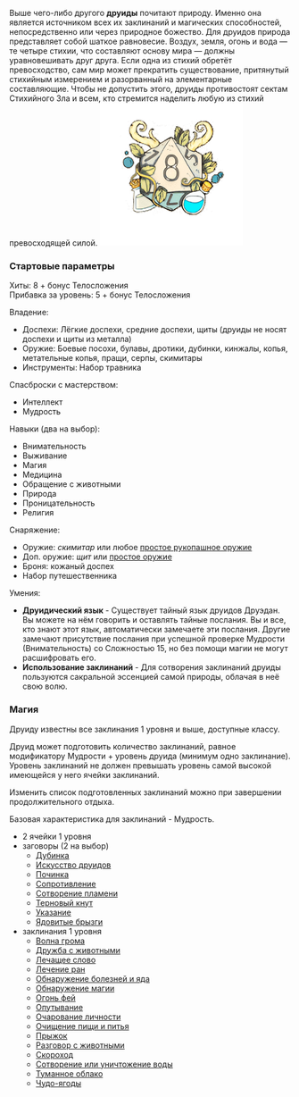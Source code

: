 Выше чего-либо другого **друиды** почитают природу. Именно она является источником всех их заклинаний и магических способностей, непосредственно или через природное божество.
Для друидов природа представляет собой шаткое равновесие. Воздух, земля, огонь и вода — те четыре стихии, что составляют основу мира — должны уравновешивать друг друга. Если одна из стихий обретёт превосходство, сам мир может прекратить существование, притянутый стихийным измерением и разорванный на элементарные составляющие. Чтобы не допустить этого, друиды противостоят сектам Стихийного Зла и всем, кто стремится наделить любую из стихий превосходящей силой.
![класс|150](/Img/druid.png)
### Стартовые параметры
Хиты: 8 + бонус Телосложения<br>
Прибавка за уровень: 5 + бонус Телосложения

Владение:
- Доспехи: Лёгкие доспехи, средние доспехи, щиты (друиды не носят доспехи и щиты из металла)
- Оружие: Боевые посохи, булавы, дротики, дубинки, кинжалы, копья, метательные копья, пращи, серпы, скимитары
- Инструменты: Набор травника

Спасброски с мастерством:
- Интеллект
- Мудрость

Навыки (два на выбор):
- Внимательность
- Выживание
- Магия
- Медицина
- Обращение с животными
- Природа
- Проницательность
- Религия

Снаряжение:
- Оружие: *скимитар* или любое [простое рукопашное оружие](<../Владение оружием.md>)
- Доп. оружие: *щит* или [простое оружие](<../Владение оружием.md>)
- Броня: кожаный доспех
- Набор путешественника

Умения:
- **Друидический язык** - Существует тайный язык друидов Друэдан. Вы можете на нём говорить и оставлять тайные послания. Вы и все, кто знают этот язык, автоматически замечаете эти послания. Другие замечают присутствие послания при успешной проверке Мудрости (Внимательность) со Сложностью 15, но без помощи магии не могут расшифровать его.
- **Использование заклинаний** - Для сотворения заклинаний друиды пользуются сакральной эссенцией самой природы, облачая в неё свою волю.

### Магия
Друиду известны все заклинания 1 уровня и выше, доступные классу.

Друид может подготовить количество заклинаний, равное модификатору Мудрости + уровень друида (минимум одно заклинание). Уровень заклинаний не должен превышать уровень самой высокой имеющейся у него ячейки заклинаний.

Изменить список подготовленных заклинаний можно при завершении продолжительного отдыха.

Базовая характеристика для заклинаний - Мудрость.

- 2 ячейки 1 уровня
- заговоры (2 на выбор)
	- [Дубинка](</Правила/Магия/Дубинка.md>)
	- [Искусство друидов](</Правила/Магия/Искусство друидов.md>)
	- [Починка](</Правила/Магия/Починка.md>)
	- [Сопротивление](</Правила/Магия/Сопротивление.md>)
	- [Сотворение пламени](</Правила/Магия/Сотворение пламени.md>)
	- [Терновый кнут](</Правила/Магия/Терновый кнут.md>)
	- [Указание](</Правила/Магия/Указание.md>)
	- [Ядовитые брызги](</Правила/Магия/Ядовитые брызги.md>)
- заклинания 1 уровня
	- [Волна грома](</Правила/Магия/Волна грома.md>)
	- [Дружба с животными](</Правила/Магия/Дружба с животными.md>)
	- [Лечащее слово](</Правила/Магия/Лечащее слово.md>)
	- [Лечение ран](</Правила/Магия/Лечение ран.md>)
	- [Обнаружение болезней и яда](</Правила/Магия/Обнаружение болезней и яда.md>)
	- [Обнаружение магии](</Правила/Магия/Обнаружение магии.md>)
	- [Огонь фей](</Правила/Магия/Огонь фей.md>)
	- [Опутывание](</Правила/Магия/Опутывание.md>)
	- [Очарование личности](</Правила/Магия/Очарование личности.md>)
	- [Очищение пищи и питья](</Правила/Магия/Очищение пищи и питья.md>)
	- [Прыжок](</Правила/Магия/Прыжок.md>)
	- [Разговор с животными](</Правила/Магия/Разговор с животными.md>)
	- [Скороход](</Правила/Магия/Скороход.md>)
	- [Сотворение или уничтожение воды](</Правила/Магия/Сотворение или уничтожение воды.md>)
	- [Туманное облако](</Правила/Магия/Туманное облако.md>)
	- [Чудо-ягоды](</Правила/Магия/Чудо-ягоды.md>)